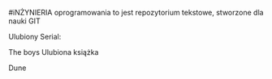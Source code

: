 #iNŻYNIERIA oprogramowania
to jest repozytorium tekstowe, stworzone dla nauki GIT

Ulubiony Serial:

The boys
Ulubiona książka

Dune
